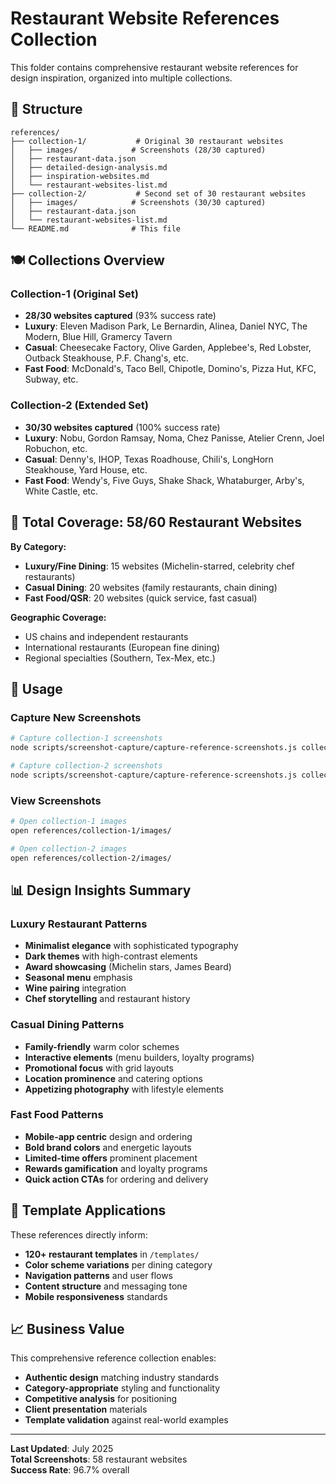 # Restaurant Website References Collection

This folder contains comprehensive restaurant website references for design inspiration, organized into multiple collections.

## 📁 Structure

```
references/
├── collection-1/           # Original 30 restaurant websites
│   ├── images/            # Screenshots (28/30 captured)
│   ├── restaurant-data.json
│   ├── detailed-design-analysis.md
│   ├── inspiration-websites.md
│   └── restaurant-websites-list.md
├── collection-2/           # Second set of 30 restaurant websites  
│   ├── images/            # Screenshots (30/30 captured)
│   ├── restaurant-data.json
│   └── restaurant-websites-list.md
└── README.md              # This file
```

## 🍽️ Collections Overview

### Collection-1 (Original Set)
- **28/30 websites captured** (93% success rate)
- **Luxury**: Eleven Madison Park, Le Bernardin, Alinea, Daniel NYC, The Modern, Blue Hill, Gramercy Tavern
- **Casual**: Cheesecake Factory, Olive Garden, Applebee's, Red Lobster, Outback Steakhouse, P.F. Chang's, etc.
- **Fast Food**: McDonald's, Taco Bell, Chipotle, Domino's, Pizza Hut, KFC, Subway, etc.

### Collection-2 (Extended Set) 
- **30/30 websites captured** (100% success rate)
- **Luxury**: Nobu, Gordon Ramsay, Noma, Chez Panisse, Atelier Crenn, Joel Robuchon, etc.
- **Casual**: Denny's, IHOP, Texas Roadhouse, Chili's, LongHorn Steakhouse, Yard House, etc.
- **Fast Food**: Wendy's, Five Guys, Shake Shack, Whataburger, Arby's, White Castle, etc.

## 🎯 Total Coverage: 58/60 Restaurant Websites

**By Category:**
- **Luxury/Fine Dining**: 15 websites (Michelin-starred, celebrity chef restaurants)
- **Casual Dining**: 20 websites (family restaurants, chain dining)
- **Fast Food/QSR**: 20 websites (quick service, fast casual)

**Geographic Coverage:**
- US chains and independent restaurants
- International restaurants (European fine dining)
- Regional specialties (Southern, Tex-Mex, etc.)

## 🚀 Usage

### Capture New Screenshots
```bash
# Capture collection-1 screenshots
node scripts/screenshot-capture/capture-reference-screenshots.js collection-1

# Capture collection-2 screenshots  
node scripts/screenshot-capture/capture-reference-screenshots.js collection-2
```

### View Screenshots
```bash
# Open collection-1 images
open references/collection-1/images/

# Open collection-2 images
open references/collection-2/images/
```

## 📊 Design Insights Summary

### Luxury Restaurant Patterns
- **Minimalist elegance** with sophisticated typography
- **Dark themes** with high-contrast elements
- **Award showcasing** (Michelin stars, James Beard)
- **Seasonal menu** emphasis
- **Wine pairing** integration
- **Chef storytelling** and restaurant history

### Casual Dining Patterns  
- **Family-friendly** warm color schemes
- **Interactive elements** (menu builders, loyalty programs)
- **Promotional focus** with grid layouts
- **Location prominence** and catering options
- **Appetizing photography** with lifestyle elements

### Fast Food Patterns
- **Mobile-app centric** design and ordering
- **Bold brand colors** and energetic layouts
- **Limited-time offers** prominent placement
- **Rewards gamification** and loyalty programs
- **Quick action CTAs** for ordering and delivery

## 🔧 Template Applications

These references directly inform:
- **120+ restaurant templates** in `/templates/`
- **Color scheme variations** per dining category
- **Navigation patterns** and user flows
- **Content structure** and messaging tone
- **Mobile responsiveness** standards

## 📈 Business Value

This comprehensive reference collection enables:
- **Authentic design** matching industry standards
- **Category-appropriate** styling and functionality
- **Competitive analysis** for positioning
- **Client presentation** materials
- **Template validation** against real-world examples

---

**Last Updated**: July 2025  
**Total Screenshots**: 58 restaurant websites  
**Success Rate**: 96.7% overall